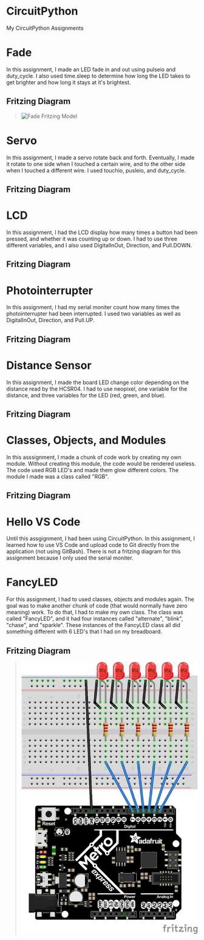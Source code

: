 # CircuitPython
My CircuitPython Assignments
# Fade
In this assignment, I made an LED fade in and out using pulseio and duty_cycle.
I also used time.sleep to determine how long the LED takes to get brighter and
how long it stays at it's brightest.
## Fritzing Diagram
>![Fade Fritzing Model]()

# Servo
In this assignment, I made a servo rotate back and forth. Eventually, I made it
rotate to one side when I touched a certain wire, and to the other side when I
touched a different wire. I used touchio, pusleio, and duty_cycle.
## Fritzing Diagram

# LCD
In this assignment, I had the LCD display how many times a button had been
pressed, and whether it was counting up or down. I had to use three different
variables, and I also used DigitalInOut, Direction, and Pull.DOWN.
## Fritzing Diagram

# Photointerrupter
In this assignment, I had my serial moniter count how many times the photointerrupter
had been interrupted. I used two variables as well as DigitalInOut, Direction, and Pull.UP.
## Fritzing Diagram

# Distance Sensor
In this assignment, I made the board LED change color depending on the distance
read by the HCSR04. I had to use neopixel, one variable for the distance, and
three variables for the LED (red, green, and blue).
## Fritzing Diagram

# Classes, Objects, and Modules
In this asssignment, I made a chunk of code work by creating my own module. Without creating this module, the code would be rendered useless. The code used RGB LED's and made them glow different colors. The module I made was a class called "RGB".
## Fritzing Diagram

# Hello VS Code
Until this assgignment, I had been using CircuitPython. In this assignment, I learned how to use VS Code and upload code to Git directly from the application (not using GitBash). 
There is not a fritzing diagram for this assignment because I only used the serial moniter.
# FancyLED
For this assignment, I had to used classes, objects and modules again. The goal was to make another chunk of code (that would normally have zero meaning) work. To do that, I had to make my own class. The class was called "FancyLED", and it had four instances called "alternate", "blink", "chase", and "sparkle". These instances of the FancyLED class all did something different with 6 LED's that I had on my breadboard.
## Fritzing Diagram
>![FancyLED Fritzing Model](Fritzing_Diagrams/fancyled.png)

